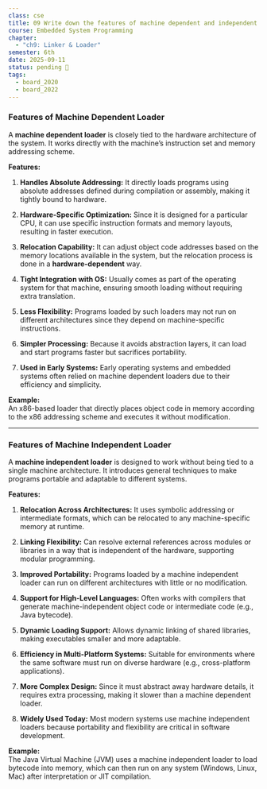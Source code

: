 ```yaml
---
class: cse
title: 09 Write down the features of machine dependent and independent loaders.
course: Embedded System Programming
chapter:
  - "ch9: Linker & Loader"
semester: 6th
date: 2025-09-11
status: pending 🛑
tags:
  - board_2020
  - board_2022
---
```

### **Features of Machine Dependent Loader**

A **machine dependent loader** is closely tied to the hardware architecture of the system. It works directly with the machine’s instruction set and memory addressing scheme.

**Features:**

1. **Handles Absolute Addressing:** It directly loads programs using absolute addresses defined during compilation or assembly, making it tightly bound to hardware.
    
2. **Hardware-Specific Optimization:** Since it is designed for a particular CPU, it can use specific instruction formats and memory layouts, resulting in faster execution.
    
3. **Relocation Capability:** It can adjust object code addresses based on the memory locations available in the system, but the relocation process is done in a **hardware-dependent** way.
    
4. **Tight Integration with OS:** Usually comes as part of the operating system for that machine, ensuring smooth loading without requiring extra translation.
    
5. **Less Flexibility:** Programs loaded by such loaders may not run on different architectures since they depend on machine-specific instructions.
    
6. **Simpler Processing:** Because it avoids abstraction layers, it can load and start programs faster but sacrifices portability.
    
7. **Used in Early Systems:** Early operating systems and embedded systems often relied on machine dependent loaders due to their efficiency and simplicity.
    

**Example:**  
An x86-based loader that directly places object code in memory according to the x86 addressing scheme and executes it without modification.

---

### **Features of Machine Independent Loader**

A **machine independent loader** is designed to work without being tied to a single machine architecture. It introduces general techniques to make programs portable and adaptable to different systems.

**Features:**

1. **Relocation Across Architectures:** It uses symbolic addressing or intermediate formats, which can be relocated to any machine-specific memory at runtime.
    
2. **Linking Flexibility:** Can resolve external references across modules or libraries in a way that is independent of the hardware, supporting modular programming.
    
3. **Improved Portability:** Programs loaded by a machine independent loader can run on different architectures with little or no modification.
    
4. **Support for High-Level Languages:** Often works with compilers that generate machine-independent object code or intermediate code (e.g., Java bytecode).
    
5. **Dynamic Loading Support:** Allows dynamic linking of shared libraries, making executables smaller and more adaptable.
    
6. **Efficiency in Multi-Platform Systems:** Suitable for environments where the same software must run on diverse hardware (e.g., cross-platform applications).
    
7. **More Complex Design:** Since it must abstract away hardware details, it requires extra processing, making it slower than a machine dependent loader.
    
8. **Widely Used Today:** Most modern systems use machine independent loaders because portability and flexibility are critical in software development.
    

**Example:**  
The Java Virtual Machine (JVM) uses a machine independent loader to load bytecode into memory, which can then run on any system (Windows, Linux, Mac) after interpretation or JIT compilation.
